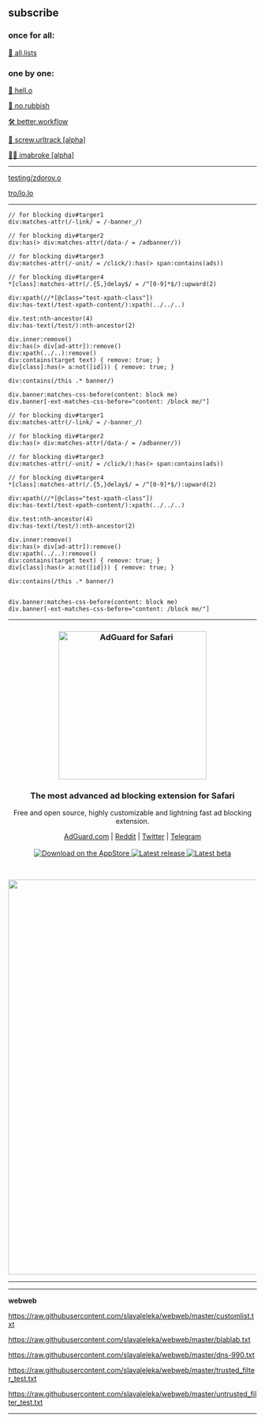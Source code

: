 <h2>subscribe</h2>

<h3>once for all:</h3>

<a href="https://subscribe.adblockplus.org?location=https://raw.githubusercontent.com/slavaleleka/webweb/master/say/all.lists">💐 all.lists</a>

<h3>one by one:</h3>

<a href="https://subscribe.adblockplus.org?location=https://raw.githubusercontent.com/slavaleleka/webweb/master/say/hell.o">🐣 hell.o</a>

<a href="https://subscribe.adblockplus.org?location=https://raw.githubusercontent.com/slavaleleka/webweb/master/say/no.rubbish">🎩 no.rubbish</a>

<a href="https://subscribe.adblockplus.org?location=https://raw.githubusercontent.com/slavaleleka/webweb/master/say/better.workflow">🛠️ better.workflow</a>

<a href="https://subscribe.adblockplus.org?location=https://raw.githubusercontent.com/slavaleleka/webweb/master/say/screw.urltrack">🧽 screw.urltrack [alpha]</a>

<a href="https://subscribe.adblockplus.org?location=https://raw.githubusercontent.com/slavaleleka/webweb/master/say/imabroke">🏴‍☠️ imabroke [alpha]</a>

* * *

<a href="https://subscribe.adblockplus.org?location=https://raw.githubusercontent.com/slavaleleka/webweb/master/testing/zdorov.o">testing/zdorov.o</a>

<a href="https://subscribe.adblockplus.org?location=https://raw.githubusercontent.com/slavaleleka/webweb/master/testing/tro/lo.lo">tro/lo.lo</a>


* * *

```PostCSS
// for blocking div#targer1
div:matches-attr(/-link/ = /-banner_/)

// for blocking div#targer2
div:has(> div:matches-attr(/data-/ = /adbanner/))

// for blocking div#targer3
div:matches-attr(/-unit/ = /click/):has(> span:contains(ads))

// for blocking div#targer4
*[class]:matches-attr(/.{5,}delay$/ = /^[0-9]*$/):upward(2)

div:xpath(//*[@class="test-xpath-class"])
div:has-text(/test-xpath-content/):xpath(../../..)

div.test:nth-ancestor(4)
div:has-text(/test/):nth-ancestor(2)

div.inner:remove()
div:has(> div[ad-attr]):remove()
div:xpath(../..):remove()
div:contains(target text) { remove: true; }
div[class]:has(> a:not([id])) { remove: true; }

div:contains(/this .* banner/)

div.banner:matches-css-before(content: block me)
div.banner[-ext-matches-css-before="content: /block me/"]
```

```
// for blocking div#targer1
div:matches-attr(/-link/ = /-banner_/)

// for blocking div#targer2
div:has(> div:matches-attr(/data-/ = /adbanner/))

// for blocking div#targer3
div:matches-attr(/-unit/ = /click/):has(> span:contains(ads))

// for blocking div#targer4
*[class]:matches-attr(/.{5,}delay$/ = /^[0-9]*$/):upward(2)

div:xpath(//*[@class="test-xpath-class"])
div:has-text(/test-xpath-content/):xpath(../../..)

div.test:nth-ancestor(4)
div:has-text(/test/):nth-ancestor(2)

div.inner:remove()
div:has(> div[ad-attr]):remove()
div:xpath(../..):remove()
div:contains(target text) { remove: true; }
div[class]:has(> a:not([id])) { remove: true; }

div:contains(/this .* banner/)


div.banner:matches-css-before(content: block me)
div.banner[-ext-matches-css-before="content: /block me/"]
```


* * *

<h3 align="center">
  <img src="https://cdn.adguard.com/public/Adguard/Common/adguard_safari.svg" width="300px" alt="AdGuard for Safari" />
</h3>

<h3 align="center">The most advanced ad blocking extension for Safari</h3>
<p align="center">
  Free and open source, highly customizable and lightning fast ad blocking extension.
</p>

<p align="center">
    <a href="https://adguard.com/">AdGuard.com</a> |
    <a href="https://reddit.com/r/Adguard">Reddit</a> |
    <a href="https://twitter.com/AdGuard">Twitter</a> |
    <a href="https://t.me/adguard_en">Telegram</a>
    <br /><br />
    <a href="https://agrd.io/safari">
        <img src="https://img.shields.io/badge/download-app%20store-blue.svg" alt="Download on the AppStore" />
    </a>
    <a href="https://agrd.io/safari_release">
        <img src="https://img.shields.io/github/release/AdguardTeam/AdguardForSafari.svg" alt="Latest release" />
    </a>
    <a href="https://agrd.io/safari_beta">
        <img src="https://img.shields.io/github/release-pre/AdguardTeam/AdguardForSafari.svg?label=beta" alt="Latest beta" />
    </a>
</p>

<br />

<p align="center">
    <img src="https://cdn.adguard.com/public/Adguard/Blog/Safari_Ext_AppStore/Preferences_Filters.jpg" width="800" />
</p>

<hr />



* * *

**webweb**

https://raw.githubusercontent.com/slavaleleka/webweb/master/customlist.txt

https://raw.githubusercontent.com/slavaleleka/webweb/master/blablab.txt

https://raw.githubusercontent.com/slavaleleka/webweb/master/dns-990.txt

https://raw.githubusercontent.com/slavaleleka/webweb/master/trusted_filter_test.txt

https://raw.githubusercontent.com/slavaleleka/webweb/master/untrusted_filter_test.txt

* * *
